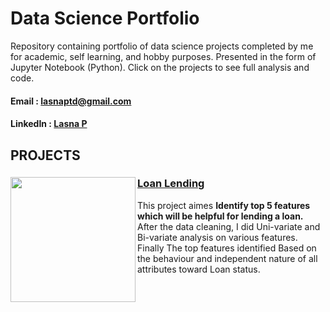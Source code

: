 # Data Science Portfolio
Repository containing portfolio of data science projects completed by me for academic, self learning, and hobby purposes. Presented in the form of Jupyter Notebook (Python). Click on the projects to see full analysis and code.
#### Email    : lasnaptd@gmail.com
#### LinkedIn : [Lasna P](https://www.linkedin.com/in/lasnausman/)

## PROJECTS
### [Loan Lending](https://github.com/LasnaP/Data-Science-Portfolio/tree/master/Loan%20Lending%20case%20study-%20Analysis)<img src="https://th.bing.com/th/id/OIP.tMlgFbyyA7524W0O8llNTgHaFf?pid=Api&rs=1" width="200" ALIGN="left"/> 
This project aimes **Identify top 5 features which will be helpful for lending a loan.** After the data cleaning, I did Uni-variate and Bi-variate analysis on various features. Finally The top features identified Based on the behaviour and independent nature of all attributes toward Loan status.
